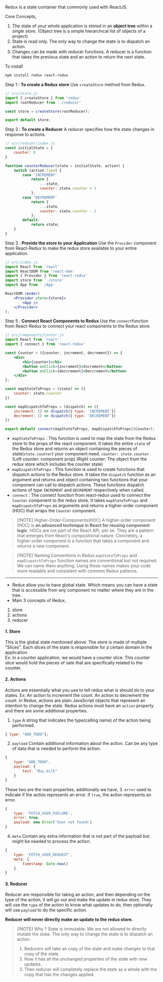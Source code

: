 Redux is a state container that commonly used with ReactJS.

 Core Concepts,
 1. The state of your whole application is stored in an **object tree** within a *single store*. 
	 (Object tree is a simple hierarchical list of objects of a project)
2. State is read only. The only way to change the state is to dispatch an action. 
3. Changes can be made with reducer functions.
	A reducer is a function that takes the previous state and an action to return the next state.

To install
```bash
npm install redux react-redux
```

Step 1 : **To create a Redux store**
Use `createStore` method from Redux.
```jsx
// src/store.js
import { createStore } from 'redux'
import rootReducer from './reducer'

const store = createStore(rootReducer);

export default store;
```

Step 2 : **To create a Reducer**
A reducer specifies how the state changes in response to actions. 
```jsx
// scr/reducer/index.js
const initialState = {
	counter: 0
}

function counterReducer(state = initialState, action) {
	switch (action.type) {
		case 'INCREMENT'
			return {
				...state,
				counter: state.counter + 1
			};
		case 'DECREMENT'
			return {
				...state,
				counter: state.counter - 1
			};
		default:
			return state;
	}
}
```

Step 3 : **Provide the store to your Application**
Use the `Provider` component from React-Redux to make the redux store available to your entire application. 
```jsx
// src/index.js
import React from 'react'
import ReactDOM from 'react-dom'
import { Provider } from 'react-redux'
import store from './store'
import App from './App'

ReactDOM.render(
	<Provider store={store}>
		<App />
	</Provider>
);
```

Step 5 : **Connect React Components to Redux**
Use the `connect`function from React-Redux to connect your react components to the Redux store.
```jsx
// src/components/Conter.js
import React from 'react'
import { connect } from 'react-redux'

const Counter = ({counter, increment, decrement}) => {
	<div>
		<h1>{counter}</h1>
		<button onClick={increment}>Increment</button>
		<button onClick={deccrement}>Deccrement</button>
	</div>
};

const mapStateToProps = (state) => ({
	counter: state.counter
})

const mapDispatchToProps = (dispatch) => ({
	increment: () => dispatch({ type: 'INCREMENT'})
	decrement: () => dispatch({ type: 'DECREMENT'})
})

export default connect(mapStateToProps, mapDispatchToProps)(Counter);
```
- `mapStateToProps` : This function is used to map the state from the Redux store to the props of the react component. 
	It takes the entire `state` of the Redux store and returns an object containing the pieces of state(`state.counter`) your component need. 
	`counter: state.counter`
	(Left counter: component prop)
	(Right counter: The object from the redux store which includes the counter state)
- `mapDispatchToProps` : This function is used to create functions that dispatch actions to the Redux store. It takes the `dispatch` function as an argument and returns and object containing two functions that your component can call to dispatch actions. 
	These functions dispatch actions of type `INCREMENT` and `DECREMENT` respectively when called.
- `connect` : The connect function from react-redux used to connect the `Counter` component to the redux store. It takes `mapStateToProps` and `mapDispatchToProps` as arguments and returns a higher-order component (HOC) that wraps the `Counter` component.
> [!NOTE] Higher-Order-Components(HOC)
> A higher-order component (HOC) is **an advanced technique in React for reusing component logic**. HOCs are not part of the React API, per se. They are a pattern that emerges from React's compositional nature. Concretely, a higher-order component is a function that takes a component and returns a new component.

> [!NOTE] Naming Conventions in Redux
> `mapStateToProps` and `mapDispatchToProps` function names are conventional but not required. We can name them anything. Using these names makes your code more readable and consistent with common Redux patterns.

****
- Redux allow you to have global state. Which means you can have a state that is accessible from any component no matter where they are in the tree. 
- Main 3 concepts of Redux,
1. store
2. actions
3. reducer

#### 1. Store
 This is the global state mentioned above.
 The store is made of multiple "Slices". Each slices of the state is responsible for a certain domain in the application.  
	Ex: In a counter application, we would have a counter slice. This counter slice would hold the pieces of sate that are specifically related to the counter. 
#### 2. Actions
Actions are essentially what you use to tell redux what is should do to your states. 
Ex:
	An action to increment the count.
	An action to decrement the count. 
In Redux, actions are plain JavaScript objects that represent an intention to change the state. Redux actions must have an `action` property and there are some additional properties.  
1. `type`
	A string that indicates the type(calling name) of the action being performed. 
```js
{ type: "ADD_TODO"};
```
2. `payload`
	Contain additional information about the action. 
	Can be any type of data that is needed to perform the action. 
```js
{
	type: "ADD_TODO",
	payload: {
		text: "Buy_milk"
	}
}
```
These two are the main properties, additionally we have,
3. `error`
	used to indicate if the action represents an error.
	 If `true`, the action represents an error.
```js
{
	type: 'FETCH_USER_FAILURE',
	error: true,
	payload: new Error('User not found')
}
```
4. `meta`
	Contain any extra information that is not part of the payload but might be needed to process the action.
```js
{
	type: 'FETCH_USER_REQUEST',
	meta: {
		timestamp: Date.now()
	}
}
```

#### 3. Reducer
Reducer are responsible for taking an action, and then depending on the type of the action, it will go out and make the update in redux store. 
They will use the `type` of the action to know what updates to do, then optionally will use `payload` to do the specific action.

**Reducer will never directly make an update to the redux store.**
> [!NOTE] Why ?
> State is immutable. We are not allowed to directly mutate the state.
>  The only way to change the state is to dispatch an action.
>   1. Reducers will take an copy of the state and make changes to that copy of the state. 
>   2. Now it has all the unchanged properties of the state with new updates.
>  3. Then reducer will completely replace the state as a whole with the copy that has the changes applied.  


